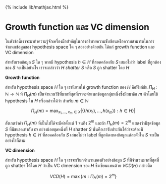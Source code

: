 {% include lib/mathjax.html %}
# Growth function และ VC dimension
ในหัวข้อนี้เราจะมาทำความรู้จักเครื่องมือสำคัญในการอธิบายความซับซ้อนหรือความสามารถในการจำแนกข้อมูลของ hypothesis space ใด ๆ สองอย่างด้วยกัน ได้แก่ growth function และ VC dimension

สำหรับเซตข้อมูล $S$ ใด ๆ หากมี hypothesis $h\in H$ ที่สอดคล้องกับ $S$ เสมอไม่ว่า label ที่ถูกต้องของ $S$ จะเป็นอย่างไร เราจะกล่าวว่า $H$ _shatter_ $S$ หรือ $S$ ถูก shatter โดย $H$

**Growth function**

สำหรับ hypothesis space $H$ ใด ๆ เรานิยามให้ growth function ของ $H$ คือฟังก์ชัน $\Pi_H:\mathbb{N}\to\mathbb{N}$ ที่ $\Pi_H(m)$ เป็นจำนวนวิธีที่มากที่สุดที่เราจะจำแนกข้อมูลกลุ่มหนึ่งซึ่งมีสมาชิก $m$ ตัวโดยใช้ hypothesis ใน $H$ หรือกล่าวได้ว่า สำหรับ $m\in\mathbb{N}$

$$
\Pi_H(m)=\max_{x_1,\dots,x_m \in X}|\{(h(x_1),\dots,h(x_m)): h\in H\}|
$$

สังเกตว่าค่า $\Pi_H(m)$ ที่เป็นไปได้จะมีค่าตั้งแต่ 1 จนถึง $2^m$ และถ้า $\Pi_H(m)=2^m$ แสดงว่ามีชุดข้อมูล $S$ ที่มีขนาดเท่ากับ $m$ อย่างน้อยชุดหนึ่งที่ $H$ shatter $S$ นั่นคือเรารับประกันได้ว่าจะต้องมี hypothesis $h\in H$ ที่สอดคล้องกับ $S$ เสมอไม่ว่า label ที่ถูกต้องของข้อมูลแต่ละตัวใน $S$ จะเป็นอย่างไรก็ตาม

**VC dimension**

สำหรับ hypothesis space $H$ ใด ๆ เราจะเรียกจำนวนของตัวอย่างข้อมูล $S$ ที่มีจำนวนมากที่สุดที่ถูก shatter ได้โดย $H$ ว่าเป็น VC dimension ของ $H$ ซึ่งเขียนแทนด้วย $VCD(H)$ กล่าวคือ

$$
VCD(H) = \max \{m: \Pi_H(m)=2^m\}
$$



